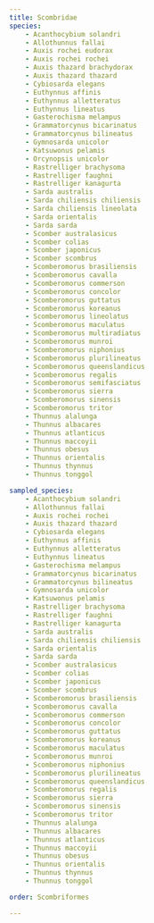 ```yaml
---
title: Scombridae
species:
    - Acanthocybium solandri
    - Allothunnus fallai
    - Auxis rochei eudorax
    - Auxis rochei rochei
    - Auxis thazard brachydorax
    - Auxis thazard thazard
    - Cybiosarda elegans
    - Euthynnus affinis
    - Euthynnus alletteratus
    - Euthynnus lineatus
    - Gasterochisma melampus
    - Grammatorcynus bicarinatus
    - Grammatorcynus bilineatus
    - Gymnosarda unicolor
    - Katsuwonus pelamis
    - Orcynopsis unicolor
    - Rastrelliger brachysoma
    - Rastrelliger faughni
    - Rastrelliger kanagurta
    - Sarda australis
    - Sarda chiliensis chiliensis
    - Sarda chiliensis lineolata
    - Sarda orientalis
    - Sarda sarda
    - Scomber australasicus
    - Scomber colias
    - Scomber japonicus
    - Scomber scombrus
    - Scomberomorus brasiliensis
    - Scomberomorus cavalla
    - Scomberomorus commerson
    - Scomberomorus concolor
    - Scomberomorus guttatus
    - Scomberomorus koreanus
    - Scomberomorus lineolatus
    - Scomberomorus maculatus
    - Scomberomorus multiradiatus
    - Scomberomorus munroi
    - Scomberomorus niphonius
    - Scomberomorus plurilineatus
    - Scomberomorus queenslandicus
    - Scomberomorus regalis
    - Scomberomorus semifasciatus
    - Scomberomorus sierra
    - Scomberomorus sinensis
    - Scomberomorus tritor
    - Thunnus alalunga
    - Thunnus albacares
    - Thunnus atlanticus
    - Thunnus maccoyii
    - Thunnus obesus
    - Thunnus orientalis
    - Thunnus thynnus
    - Thunnus tonggol

sampled_species:
    - Acanthocybium solandri
    - Allothunnus fallai
    - Auxis rochei rochei
    - Auxis thazard thazard
    - Cybiosarda elegans
    - Euthynnus affinis
    - Euthynnus alletteratus
    - Euthynnus lineatus
    - Gasterochisma melampus
    - Grammatorcynus bicarinatus
    - Grammatorcynus bilineatus
    - Gymnosarda unicolor
    - Katsuwonus pelamis
    - Rastrelliger brachysoma
    - Rastrelliger faughni
    - Rastrelliger kanagurta
    - Sarda australis
    - Sarda chiliensis chiliensis
    - Sarda orientalis
    - Sarda sarda
    - Scomber australasicus
    - Scomber colias
    - Scomber japonicus
    - Scomber scombrus
    - Scomberomorus brasiliensis
    - Scomberomorus cavalla
    - Scomberomorus commerson
    - Scomberomorus concolor
    - Scomberomorus guttatus
    - Scomberomorus koreanus
    - Scomberomorus maculatus
    - Scomberomorus munroi
    - Scomberomorus niphonius
    - Scomberomorus plurilineatus
    - Scomberomorus queenslandicus
    - Scomberomorus regalis
    - Scomberomorus sierra
    - Scomberomorus sinensis
    - Scomberomorus tritor
    - Thunnus alalunga
    - Thunnus albacares
    - Thunnus atlanticus
    - Thunnus maccoyii
    - Thunnus obesus
    - Thunnus orientalis
    - Thunnus thynnus
    - Thunnus tonggol

order: Scombriformes

---
```

